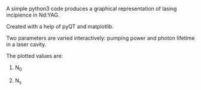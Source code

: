 A simple python3 code produces a graphical representation of lasing incipience in Nd:YAG.

Created with a help of pyQT and matplotlib.

Two parameters are varied interactively: pumping power and photon lifetime in a laser cavity.

The plotted values are:

1) N<sub>0</sub>

2) N<sub>s</sub>
